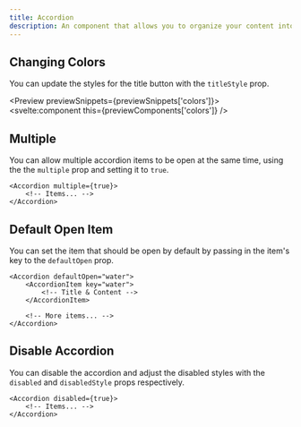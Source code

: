 ```yaml
---
title: Accordion
description: An component that allows you to organize your content into sections that can be expanded or collapsed.
---
```


<script>
    import { Preview } from '$components';

    export let previewSnippets;
    export let previewComponents;
</script>

## Changing Colors

You can update the styles for the title button with the `titleStyle` prop.

<Preview previewSnippets={previewSnippets['colors']}>
<svelte:component this={previewComponents['colors']} />
</Preview>

## Multiple

You can allow multiple accordion items to be open at the same time, using the the `multiple` prop and setting it to `true`.

```svelte /multiple/#prop
<Accordion multiple={true}>
	<!-- Items... -->
</Accordion>
```

## Default Open Item

You can set the item that should be open by default by passing in the item's key to the `defaultOpen` prop.

```svelte /defaultOpen/#prop
<Accordion defaultOpen="water">
	<AccordionItem key="water">
		<!-- Title & Content -->
	</AccordionItem>

	<!-- More items... -->
</Accordion>
```

## Disable Accordion

You can disable the accordion and adjust the disabled styles with the `disabled` and `disabledStyle` props respectively.

```svelte /disabled/#prop
<Accordion disabled={true}>
	<!-- Items... -->
</Accordion>
```
